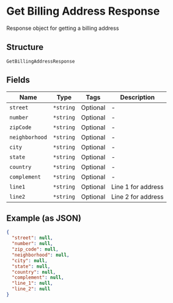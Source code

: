 
# Get Billing Address Response

Response object for getting a billing address

## Structure

`GetBillingAddressResponse`

## Fields

| Name | Type | Tags | Description |
|  --- | --- | --- | --- |
| `street` | `*string` | Optional | - |
| `number` | `*string` | Optional | - |
| `zipCode` | `*string` | Optional | - |
| `neighborhood` | `*string` | Optional | - |
| `city` | `*string` | Optional | - |
| `state` | `*string` | Optional | - |
| `country` | `*string` | Optional | - |
| `complement` | `*string` | Optional | - |
| `line1` | `*string` | Optional | Line 1 for address |
| `line2` | `*string` | Optional | Line 2 for address |

## Example (as JSON)

```json
{
  "street": null,
  "number": null,
  "zip_code": null,
  "neighborhood": null,
  "city": null,
  "state": null,
  "country": null,
  "complement": null,
  "line_1": null,
  "line_2": null
}
```

